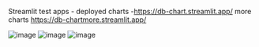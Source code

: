 Streamlit test apps - deployed 
charts -https://db-chart.streamlit.app/
more charts https://db-chartmore.streamlit.app/


![image](https://github.com/njasharp/class/assets/39777038/1da37cea-6cdd-48ad-a81d-298bf18eed9d)
![image](https://github.com/njasharp/class/assets/39777038/55df267a-8266-4351-8754-0214c3868ab1)
![image](https://github.com/user-attachments/assets/a2f1cc33-9da9-4af4-af96-34b16e62ee32)

